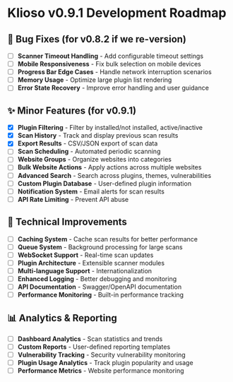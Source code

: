 # Klioso v0.9.1 Development Roadmap

## 🐛 Bug Fixes (for v0.8.2 if we re-version)
- [ ] **Scanner Timeout Handling** - Add configurable timeout settings
- [ ] **Mobile Responsiveness** - Fix bulk selection on mobile devices
- [ ] **Progress Bar Edge Cases** - Handle network interruption scenarios
- [ ] **Memory Usage** - Optimize large plugin list rendering
- [ ] **Error State Recovery** - Improve error handling and user guidance

## ✨ Minor Features (for v0.9.1)
- [x] **Plugin Filtering** - Filter by installed/not installed, active/inactive
- [x] **Scan History** - Track and display previous scan results
- [x] **Export Results** - CSV/JSON export of scan data
- [ ] **Scan Scheduling** - Automated periodic scanning
- [ ] **Website Groups** - Organize websites into categories
- [ ] **Bulk Website Actions** - Apply actions across multiple websites
- [ ] **Advanced Search** - Search across plugins, themes, vulnerabilities
- [ ] **Custom Plugin Database** - User-defined plugin information
- [ ] **Notification System** - Email alerts for scan results
- [ ] **API Rate Limiting** - Prevent API abuse

## 🔧 Technical Improvements
- [ ] **Caching System** - Cache scan results for better performance
- [ ] **Queue System** - Background processing for large scans
- [ ] **WebSocket Support** - Real-time scan updates
- [ ] **Plugin Architecture** - Extensible scanner modules
- [ ] **Multi-language Support** - Internationalization
- [ ] **Enhanced Logging** - Better debugging and monitoring
- [ ] **API Documentation** - Swagger/OpenAPI documentation
- [ ] **Performance Monitoring** - Built-in performance tracking

## 📊 Analytics & Reporting
- [ ] **Dashboard Analytics** - Scan statistics and trends
- [ ] **Custom Reports** - User-defined reporting templates
- [ ] **Vulnerability Tracking** - Security vulnerability monitoring
- [ ] **Plugin Usage Analytics** - Track plugin popularity and usage
- [ ] **Performance Metrics** - Website performance monitoring
